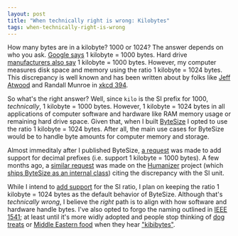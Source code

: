 ```yaml
---
layout: post
title: "When technically right is wrong: Kilobytes"
tags: when-technically-right-is-wrong
---
```


How many bytes are in a kilobyte? 1000 or 1024? The answer depends on who you ask. [Google says](https://www.google.com/search?q=how+many+bytes+in+a+kilobyte) 1 kilobyte = 1000 bytes. Hard drive [manufacturers also say](https://www.lifewire.com/drive-storage-capacities-833435) 1 kilobyte = 1000 bytes. However, my computer measures disk space and memory using the ratio 1 kilobyte = 1024 bytes. This discrepancy is well known and has been written about by folks like [Jeff Atwood](https://blog.codinghorror.com/gigabyte-decimal-vs-binary/) and Randall Munroe in [xkcd 394](https://xkcd.com/394/).

So what's the right answer? Well, since `kilo` is the SI prefix for 1000, _technically_, 1 kilobyte = 1000 bytes. However, 1 kilobyte = 1024 bytes in all applications of computer software and hardware like RAM memory usage or remaining hard drive space. Given that, when I built [ByteSize](https://github.com/omar/bytesize) I opted to use the ratio 1 kilobyte = 1024 bytes. After all, the main use cases for ByteSize would be to handle byte amounts for computer memory and storage.

Almost immeditaly after I published ByteSize, [a request](https://github.com/omar/ByteSize/issues/1) was made to add support for decimal prefixes (i.e. support 1 kilobyte = 1000 bytes). A few months ago, a [similar request](https://github.com/Humanizr/Humanizer/issues/592) was made on the [Humanizer](https://github.com/Humanizr/Humanizer) project (which [ships ByteSize as an internal class](https://github.com/Humanizr/Humanizer/blob/dev/src/Humanizer/Bytes/ByteSize.cs)) citing the discrepancy with the SI unit.

While I intend to [add support](https://github.com/omar/ByteSize/pull/24) for the SI ratio, I plan on keeping the ratio 1 kilobyte = 1024 bytes as the default behavior of ByteSize. Although that's _technically wrong_, I believe the _right_ path is to align with how software and hardware handle bytes. I've also opted to forgo the naming outlined in [IEEE 1541](https://en.wikipedia.org/wiki/IEEE_1541-2002); at least until it's more widly adopted and people stop thinking of [dog treats](https://en.wikipedia.org/wiki/Kibbles_'n_Bits) or [Middle Eastern food](https://en.wikipedia.org/wiki/Kibbeh) when they hear ["kibibytes"](https://en.wikipedia.org/wiki/Kibibyte).
